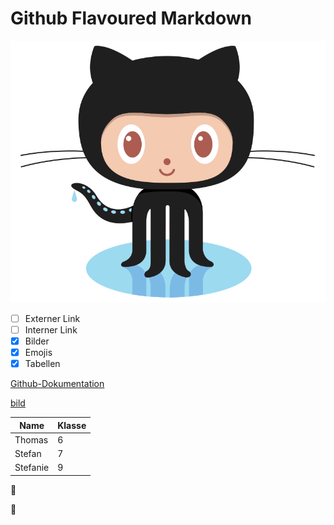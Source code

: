  # **Github Flavoured Markdown**
![hello](logo.png)
- [ ] Externer Link
- [ ] Interner Link
- [x] Bilder
- [x] Emojis
- [x] Tabellen

[Github-Dokumentation](https://help.github.com/en)

[bild](https://github.com/Abdu19852003/authoring/blob/6f05edf0032ac5767ae328caf274b71f31e40406/logo.png)

Name | Klasse |
-------- | -------- | 
Thomas  | 6   | 
Stefan  | 7  |
Stefanie  | 9  |

:hatching_chick:

:date:
